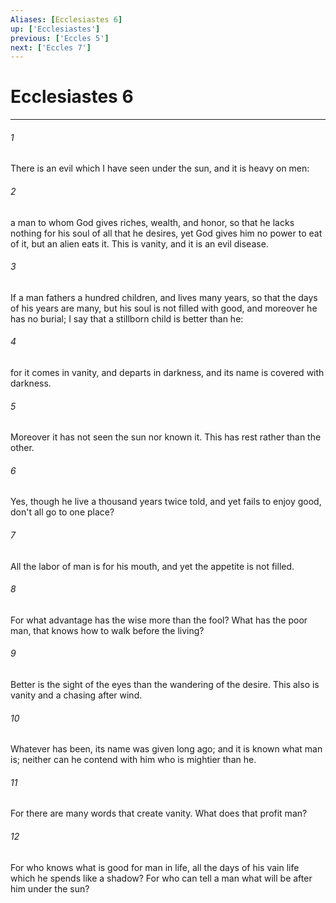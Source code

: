 ```yaml
---
Aliases: [Ecclesiastes 6]
up: ['Ecclesiastes']
previous: ['Eccles 5']
next: ['Eccles 7']
---
```

# Ecclesiastes 6
***





###### 1 

There is an evil which I have seen under the sun, and it is heavy on men: 



###### 2 

a man to whom God gives riches, wealth, and honor, so that he lacks nothing for his soul of all that he desires, yet God gives him no power to eat of it, but an alien eats it. This is vanity, and it is an evil disease. 



###### 3 

If a man fathers a hundred children, and lives many years, so that the days of his years are many, but his soul is not filled with good, and moreover he has no burial; I say that a stillborn child is better than he: 



###### 4 

for it comes in vanity, and departs in darkness, and its name is covered with darkness. 



###### 5 

Moreover it has not seen the sun nor known it. This has rest rather than the other. 



###### 6 

Yes, though he live a thousand years twice told, and yet fails to enjoy good, don't all go to one place? 



###### 7 

All the labor of man is for his mouth, and yet the appetite is not filled. 



###### 8 

For what advantage has the wise more than the fool? What has the poor man, that knows how to walk before the living? 



###### 9 

Better is the sight of the eyes than the wandering of the desire. This also is vanity and a chasing after wind. 



###### 10 

Whatever has been, its name was given long ago; and it is known what man is; neither can he contend with him who is mightier than he. 



###### 11 

For there are many words that create vanity. What does that profit man? 



###### 12 

For who knows what is good for man in life, all the days of his vain life which he spends like a shadow? For who can tell a man what will be after him under the sun?
